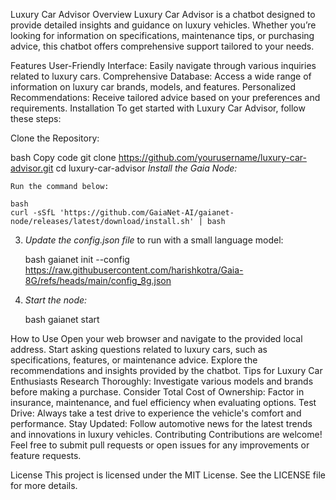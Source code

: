 Luxury Car Advisor
Overview
Luxury Car Advisor is a chatbot designed to provide detailed insights and guidance on luxury vehicles. Whether you’re looking for information on specifications, maintenance tips, or purchasing advice, this chatbot offers comprehensive support tailored to your needs.

Features
User-Friendly Interface: Easily navigate through various inquiries related to luxury cars.
Comprehensive Database: Access a wide range of information on luxury car brands, models, and features.
Personalized Recommendations: Receive tailored advice based on your preferences and requirements.
Installation
To get started with Luxury Car Advisor, follow these steps:

Clone the Repository:

bash
Copy code
git clone https://github.com/yourusername/luxury-car-advisor.git
cd luxury-car-advisor
*Install the Gaia Node:*

    Run the command below:

    bash
    curl -sSfL 'https://github.com/GaiaNet-AI/gaianet-node/releases/latest/download/install.sh' | bash
    

3. *Update the config.json file* to run with a small language model:

    bash
    gaianet init --config https://raw.githubusercontent.com/harishkotra/Gaia-8G/refs/heads/main/config_8g.json
    

4. *Start the node:*

    bash
    gaianet start
    
How to Use
Open your web browser and navigate to the provided local address.
Start asking questions related to luxury cars, such as specifications, features, or maintenance advice.
Explore the recommendations and insights provided by the chatbot.
Tips for Luxury Car Enthusiasts
Research Thoroughly: Investigate various models and brands before making a purchase.
Consider Total Cost of Ownership: Factor in insurance, maintenance, and fuel efficiency when evaluating options.
Test Drive: Always take a test drive to experience the vehicle's comfort and performance.
Stay Updated: Follow automotive news for the latest trends and innovations in luxury vehicles.
Contributing
Contributions are welcome! Feel free to submit pull requests or open issues for any improvements or feature requests.

License
This project is licensed under the MIT License. See the LICENSE file for more details.
